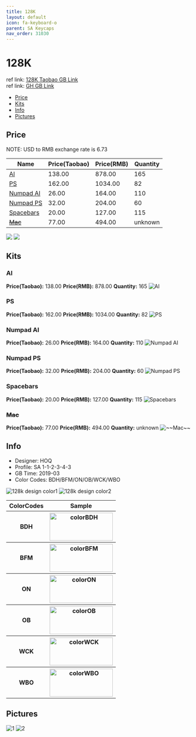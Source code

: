 ```yaml
---
title: 128K
layout: default
icon: fa-keyboard-o
parent: SA Keycaps
nav_order: 31030
---
```


# 128K

ref link: [128K Taobao GB Link](https://item.taobao.com/item.htm?id=588267821910)  
ref link: [GH GB Link](https://geekhack.org/index.php?topic=99708.0)

* [Price](#price)
* [Kits](#kits)
* [Info](#info)
* [Pictures](#pictures)


## Price  
NOTE: USD to RMB exchange rate is 6.73

| Name          | Price(Taobao)    |  Price(RMB) | Quantity |
| ------------- | ------------ |  ---------- | -------- |
|[AI](#ai)|138.00|878.00|165|
|[PS](#ps)|162.00|1034.00|82|
|[Numpad AI](#numpad-ai)|26.00|164.00|110|
|[Numpad PS](#numpad-ps)|32.00|204.00|60|
|[Spacebars](#spacebars)|20.00|127.00|115|
|[~~Mac~~](#~~mac~~)|77.00|494.00|unknown|

<img src="{{ 'assets/images/sa-keycaps/128k/price1.jpg' | relative_url }}" atl="price1" class="image featured">
<img src="{{ 'assets/images/sa-keycaps/128k/price2.jpg' | relative_url }}" atl="price2" class="image featured">


## Kits
### AI
**Price(Taobao):** 138.00    **Price(RMB):** 878.00    **Quantity:** 165
<img src="{{ 'assets/images/sa-keycaps/128k/kits_pics/ai.jpg' | relative_url }}" alt="AI" class="image featured">

### PS
**Price(Taobao):** 162.00    **Price(RMB):** 1034.00    **Quantity:** 82
<img src="{{ 'assets/images/sa-keycaps/128k/kits_pics/ps.jpg' | relative_url }}" alt="PS" class="image featured">

### Numpad AI
**Price(Taobao):** 26.00    **Price(RMB):** 164.00    **Quantity:** 110
<img src="{{ 'assets/images/sa-keycaps/128k/kits_pics/numpad-ai.jpg' | relative_url }}" alt="Numpad AI" class="image featured">

### Numpad PS
**Price(Taobao):** 32.00    **Price(RMB):** 204.00    **Quantity:** 60
<img src="{{ 'assets/images/sa-keycaps/128k/kits_pics/numpad-ps.jpg' | relative_url }}" alt="Numpad PS" class="image featured">

### Spacebars
**Price(Taobao):** 20.00    **Price(RMB):** 127.00    **Quantity:** 115
<img src="{{ 'assets/images/sa-keycaps/128k/kits_pics/spacebars.jpg' | relative_url }}" alt="Spacebars" class="image featured">

### ~~Mac~~
**Price(Taobao):** 77.00    **Price(RMB):** 494.00    **Quantity:** unknown
<img src="{{ 'assets/images/sa-keycaps/128k/kits_pics/mac.jpg' | relative_url }}" alt="~~Mac~~" class="image featured">


## Info
* Designer: HOQ
* Profile: SA 1-1-2-3-4-3
* GB Time: 2019-03
* Color Codes: BDH/BFM/ON/OB/WCK/WBO  
<img src="{{ 'assets/images/sa-keycaps/128k/128kcolor1.jpg' | relative_url }}" alt="128k design color1" class="image featured">
<img src="{{ 'assets/images/sa-keycaps/128k/128kcolor2.jpg' | relative_url }}" alt="128k design color2" class="image featured">
<table style="width:100%">
  <tr>
    <th>ColorCodes</th>
    <th>Sample</th>
  </tr>
  <tr>
    <th>BDH</th>
    <th><img src="{{ 'assets/images/sa-keycaps/SP_ColorCodes/abs/SP_Abs_ColorCodes_BDH.png' | relative_url }}" alt="colorBDH" height="75" width="170"></th> 
  </tr>
  <tr>
    <th>BFM</th>
    <th><img src="{{ 'assets/images/sa-keycaps/SP_ColorCodes/abs/SP_Abs_ColorCodes_BFM.png' | relative_url }}" alt="colorBFM" height="75" width="170"></th>
  </tr>
  <tr>
    <th>ON</th>
    <th><img src="{{ 'assets/images/sa-keycaps/SP_ColorCodes/abs/SP_Abs_ColorCodes_ON.png' | relative_url }}" alt="colorON" height="75" width="170"></th>
  </tr>
  <tr>
    <th>OB</th>
    <th><img src="{{ 'assets/images/sa-keycaps/SP_ColorCodes/abs/SP_Abs_ColorCodes_OB.png' | relative_url }}" alt="colorOB" height="75" width="170"></th>
  </tr>
  <tr>
    <th>WCK</th>
    <th><img src="{{ 'assets/images/sa-keycaps/SP_ColorCodes/abs/SP_Abs_ColorCodes_WCK.png' | relative_url }}" alt="colorWCK" height="75" width="170"></th>
  </tr>
  <tr>
    <th>WBO</th>
    <th><img src="{{ 'assets/images/sa-keycaps/SP_ColorCodes/abs/SP_Abs_ColorCodes_WBO.png' | relative_url }}" alt="colorWBO" height="75" width="170"></th>
  </tr>
</table>

## Pictures
<img src="{{ 'assets/images/sa-keycaps/128k/rendering_pics/1.jpg' | relative_url }}" alt="1" class="image featured">
<img src="{{ 'assets/images/sa-keycaps/128k/rendering_pics/2.jpg' | relative_url }}" alt="2" class="image featured">
